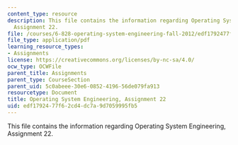 ```yaml
---
content_type: resource
description: This file contains the information regarding Operating System Engineering,
  Assignment 22.
file: /courses/6-828-operating-system-engineering-fall-2012/edf1792477f62cd4dc7a9d7059995fb5_MIT6_828F12_assignment22.pdf
file_type: application/pdf
learning_resource_types:
- Assignments
license: https://creativecommons.org/licenses/by-nc-sa/4.0/
ocw_type: OCWFile
parent_title: Assignments
parent_type: CourseSection
parent_uid: 5c0abeee-30e6-0852-4196-56de079fa913
resourcetype: Document
title: Operating System Engineering, Assignment 22
uid: edf17924-77f6-2cd4-dc7a-9d7059995fb5
---
```

This file contains the information regarding Operating System Engineering, Assignment 22.